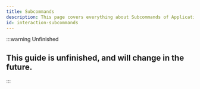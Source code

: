 ```yaml
---
title: Subcommands
description: This page covers everything about Subcommands of Application Commands.
id: interaction-subcommands
---
```


:::warning Unfinished
## This guide is unfinished, and will change in the future.  
:::